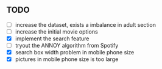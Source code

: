 ## TODO

- [ ] increase the dataset, exists a imbalance in adult section
- [ ] increase the initial movie options
- [x] implement the search feature
- [ ] tryout the ANNOY algorithm from Spotify
- [x] search box width problem in mobile phone size
- [x] pictures in mobile phone size is too large
